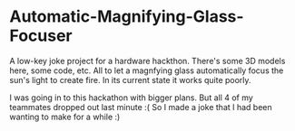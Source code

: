 # Automatic-Magnifying-Glass-Focuser
A low-key joke project for a hardware hackthon. There's some 3D models here, some code, etc. All to let a magnfying glass automatically focus the sun's light to create fire. In its current state it works quite poorly.

I was going in to this hackathon with bigger plans. But all 4 of my teammates dropped out last minute :(
So I made a joke that I had been wanting to make for a while :)
